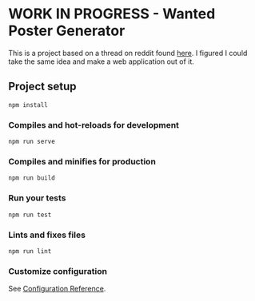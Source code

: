 # WORK IN PROGRESS - Wanted Poster Generator
This is a project based on a thread on reddit found [here](https://www.reddit.com/r/DungeonsAndDragons/comments/e2x7yf/). I figured I could take the same idea and make a web application out of it.

## Project setup
```
npm install
```

### Compiles and hot-reloads for development
```
npm run serve
```

### Compiles and minifies for production
```
npm run build
```

### Run your tests
```
npm run test
```

### Lints and fixes files
```
npm run lint
```

### Customize configuration
See [Configuration Reference](https://cli.vuejs.org/config/).
